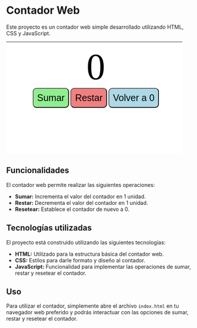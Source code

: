 # Contador Web

Este proyecto es un contador web simple desarrollado utilizando HTML, CSS y JavaScript.

![Vista previa del contador](ImagenContador.png)

## Funcionalidades

El contador web permite realizar las siguientes operaciones:

- **Sumar:** Incrementa el valor del contador en 1 unidad.
- **Restar:** Decrementa el valor del contador en 1 unidad.
- **Resetear:** Establece el contador de nuevo a 0.

## Tecnologías utilizadas

El proyecto está construido utilizando las siguientes tecnologías:

- **HTML:** Utilizado para la estructura básica del contador web.
- **CSS:** Estilos para darle formato y diseño al contador.
- **JavaScript:** Funcionalidad para implementar las operaciones de sumar, restar y resetear el contador.

## Uso

Para utilizar el contador, simplemente abre el archivo `index.html` en tu navegador web preferido y podrás interactuar con las opciones de sumar, restar y resetear el contador.
